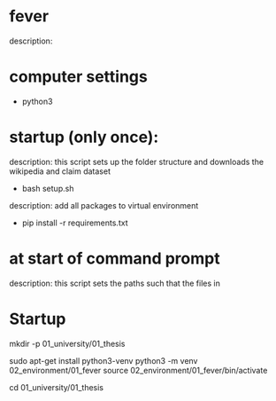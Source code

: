 # fever
description:

# computer settings
- python3

# startup (only once): 
description: this script sets up the folder structure and downloads the wikipedia and claim dataset 
- bash setup.sh

description: add all packages to virtual environment
- pip install -r requirements.txt

# at start of command prompt
description: this script sets the paths such that the files in 


# Startup

mkdir -p 01_university/01_thesis

sudo apt-get install python3-venv
python3 -m venv 02_environment/01_fever
source 02_environment/01_fever/bin/activate

cd 01_university/01_thesis
